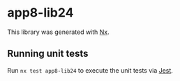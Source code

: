# app8-lib24

This library was generated with [Nx](https://nx.dev).

## Running unit tests

Run `nx test app8-lib24` to execute the unit tests via [Jest](https://jestjs.io).
